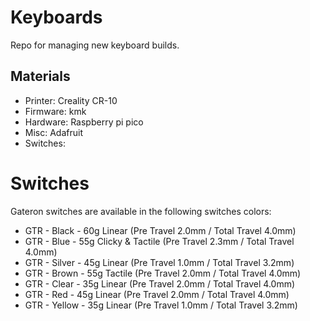 # Keyboards

Repo for managing new keyboard builds. 

## Materials 

- Printer: Creality CR-10
- Firmware: kmk
- Hardware: Raspberry pi pico 
- Misc: Adafruit 
- Switches: 

# Switches 

Gateron switches are available in the following switches colors:

- GTR - Black - 60g Linear (Pre Travel 2.0mm / Total Travel 4.0mm)
- GTR - Blue - 55g Clicky & Tactile (Pre Travel 2.3mm / Total Travel 4.0mm)
- GTR - Silver - 45g Linear (Pre Travel 1.0mm / Total Travel 3.2mm)
- GTR - Brown - 55g Tactile (Pre Travel 2.0mm / Total Travel 4.0mm)
- GTR - Clear - 35g Linear (Pre Travel 2.0mm / Total Travel 4.0mm)
- GTR - Red - 45g Linear (Pre Travel 2.0mm / Total Travel 4.0mm)
- GTR - Yellow - 35g Linear (Pre Travel 1.0mm / Total Travel 3.2mm)
